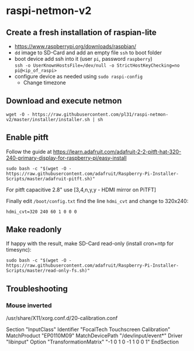 # raspi-netmon-v2

## Create a fresh installation of raspian-lite

- https://www.raspberrypi.org/downloads/raspbian/
- `dd` image to SD-Card and add an empty file `ssh` to boot folder
- boot device add ssh into it (user `pi`, password `raspberry`)  
  `ssh -o UserKnownHostsFile=/dev/null -o StrictHostKeyChecking=no pi@<ip_of_raspi>`
- configure device as needed using `sudo raspi-config`
  - Change timezone

## Download and execute netmon
```
wget -O - https://raw.githubusercontent.com/pl31/raspi-netmon-v2/master/installer/installer.sh | sh
```

## Enable pitft

Follow the guide at https://learn.adafruit.com/adafruit-2-2-pitft-hat-320-240-primary-display-for-raspberry-pi/easy-install
```
sudo bash -c "$(wget -O - https://raw.githubusercontent.com/adafruit/Raspberry-Pi-Installer-Scripts/master/adafruit-pitft.sh)"
```
For pitft capacitive 2.8" use [3,4,n,y,y - HDMI mirror on PiTFT]

Finally edit `/boot/config.txt` find the line `hdmi_cvt` and change to 320x240:
```
hdmi_cvt=320 240 60 1 0 0 0
```

## Make readonly

If happy with the result, make SD-Card read-only (install cron+ntp for timesync):
```
sudo bash -c "$(wget -O - https://raw.githubusercontent.com/adafruit/Raspberry-Pi-Installer-Scripts/master/read-only-fs.sh)"
```
## Troubleshooting

### Mouse inverted

/usr/share/X11/xorg.conf.d/20-calibration.conf

Section "InputClass"
        Identifier "FocalTech Touchscreen Calibration"
        MatchProduct "EP0110M09"
        MatchDevicePath "/dev/input/event*"
        Driver "libinput"
        Option "TransformationMatrix" "-1 0 1 0 -1 1 0 0 1"
EndSection
